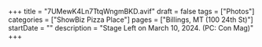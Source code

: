 +++
title = "7UMewK4Ln7TtqWngmBKD.avif"
draft = false
tags = ["Photos"]
categories = ["ShowBiz Pizza Place"]
pages = ["Billings, MT (100 24th St)"]
startDate = ""
description = "Stage Left on March 10, 2024. (PC: Con Mag)"
+++
